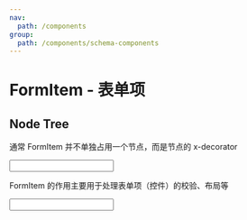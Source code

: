 ```yaml
---
nav:
  path: /components
group:
  path: /components/schema-components
---
```


# FormItem - 表单项

## Node Tree

通常 FormItem 并不单独占用一个节点，而是节点的 x-decorator

<pre lang="tsx">
<Input x-decorator={'FormItem'}/>
</pre>

FormItem 的作用主要用于处理表单项（控件）的校验、布局等

<pre lang="tsx">
<Input x-decorator={'FormItem'} x-designable-bar={'Input.DesignableBar'}/>
</pre>
